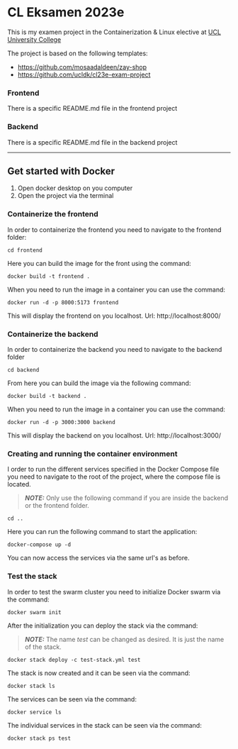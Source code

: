 # CL Eksamen 2023e

This is my examen project in the Containerization & Linux elective at [UCL University College](https://ucl.dk)

The project is based on the following templates:

* https://github.com/mosaadaldeen/zay-shop
* https://github.com/ucldk/cl23e-exam-project

### Frontend

There is a specific README.md file in the frontend project

### Backend

There is a specific README.md file in the backend project

---

## Get started with Docker
1. Open docker desktop on you computer
2. Open the project via the terminal

### Containerize the frontend
In order to containerize the frontend you need to navigate to the frontend folder:
```
cd frontend 
```
Here you can build the image for the front using the command: 

```
docker build -t frontend . 
```

When you need to run the image in a container you can use the command: 

```
docker run -d -p 8000:5173 frontend
```
This will display the frontend on you localhost. Url: http://localhost:8000/


### Containerize the backend
In order to containerize the backend you need to navigate to the backend folder

```
cd backend 
```

From here you can build the image via the following command: 

```
docker build -t backend . 
```
When you need to run the image in a container you can use the command: 

```
docker run -d -p 3000:3000 backend
```

This will display the backend on you localhost. Url: http://localhost:3000/

### Creating and running the container environment
I order to run the different services specified in the Docker Compose file you need to navigate to the root of the project, where the compose file is located.
> **_NOTE:_**  Only use the following command if you are inside the backend or the frontend folder.
```
cd .. 
``` 
Here you can run the following command to start the application: 
```
docker-compose up -d
```
You can now access the services via the same url's as before.

### Test the stack
In order to test the swarm cluster you need to initialize Docker swarm via the command: 

```
docker swarm init
```

After the initialization you can deploy the stack via the command: 
> **_NOTE:_**  The name *test* can be changed as desired. It is just the name of the stack.

```
docker stack deploy -c test-stack.yml test
```

The stack is now created and it can be seen via the command: 

```
docker stack ls
```

The services can be seen via the command: 

```
docker service ls
```

The individual services in the stack can be seen via the command: 

```
docker stack ps test
```
